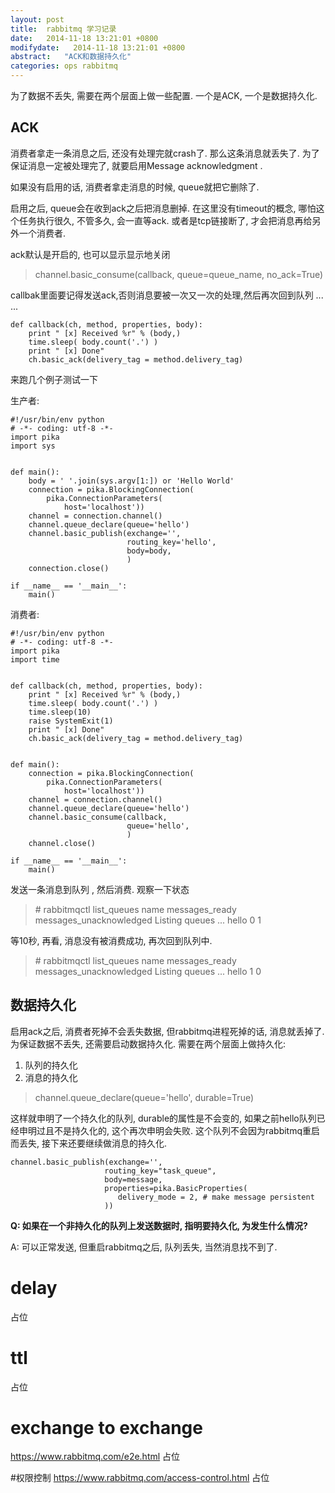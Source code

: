 ```yaml
---
layout: post
title:  rabbitmq 学习记录
date:   2014-11-18 13:21:01 +0800
modifydate:   2014-11-18 13:21:01 +0800
abstract:   "ACK和数据持久化"
categories: ops rabbitmq
---
```

为了数据不丢失, 需要在两个层面上做一些配置. 一个是ACK, 一个是数据持久化.

## ACK

消费者拿走一条消息之后, 还没有处理完就crash了. 那么这条消息就丢失了. 为了保证消息一定被处理完了, 就要启用Message acknowledgment .

如果没有启用的话, 消费者拿走消息的时候, queue就把它删除了.

启用之后, queue会在收到ack之后把消息删掉. 在这里没有timeout的概念, 哪怕这个任务执行很久, 不管多久, 会一直等ack. 或者是tcp链接断了, 才会把消息再给另外一个消费者.

ack默认是开启的, 也可以显示显示地关闭
> channel.basic_consume(callback, queue=queue_name, no_ack=True) 


callbak里面要记得发送ack,否则消息要被一次又一次的处理,然后再次回到队列 ... ...

    def callback(ch, method, properties, body):
        print " [x] Received %r" % (body,)
        time.sleep( body.count('.') )
        print " [x] Done"
        ch.basic_ack(delivery_tag = method.delivery_tag)

来跑几个例子测试一下

生产者:

    #!/usr/bin/env python
    # -*- coding: utf-8 -*-
    import pika
    import sys


    def main():
        body = ' '.join(sys.argv[1:]) or 'Hello World'
        connection = pika.BlockingConnection(
            pika.ConnectionParameters(
                host='localhost'))
        channel = connection.channel()
        channel.queue_declare(queue='hello')
        channel.basic_publish(exchange='',
                              routing_key='hello',
                              body=body,
                              )
        connection.close()

    if __name__ == '__main__':
        main()


消费者:

    #!/usr/bin/env python
    # -*- coding: utf-8 -*-
    import pika
    import time


    def callback(ch, method, properties, body):
        print " [x] Received %r" % (body,)
        time.sleep( body.count('.') )
        time.sleep(10)
        raise SystemExit(1)
        print " [x] Done"
        ch.basic_ack(delivery_tag = method.delivery_tag)


    def main():
        connection = pika.BlockingConnection(
            pika.ConnectionParameters(
                host='localhost'))
        channel = connection.channel()
        channel.queue_declare(queue='hello')
        channel.basic_consume(callback,
                              queue='hello',
                              )
        channel.close()

    if __name__ == '__main__':
        main()

发送一条消息到队列 , 然后消费. 观察一下状态 

> \# rabbitmqctl list_queues name messages_ready messages_unacknowledged
> Listing queues ...
> hello	0	1

等10秒, 再看, 消息没有被消费成功, 再次回到队列中.

> \# rabbitmqctl list_queues name messages_ready messages_unacknowledged
> Listing queues ...
> hello	1	0

## 数据持久化
启用ack之后, 消费者死掉不会丢失数据, 但rabbitmq进程死掉的话, 消息就丢掉了. 为保证数据不丢失, 还需要启动数据持久化.
需要在两个层面上做持久化:
1. 队列的持久化
2. 消息的持久化

> channel.queue_declare(queue='hello', durable=True)
  
这样就申明了一个持久化的队列, durable的属性是不会变的, 如果之前hello队列已经申明过且不是持久化的, 这个再次申明会失败.
这个队列不会因为rabbitmq重启而丢失, 接下来还要继续做消息的持久化.

    channel.basic_publish(exchange='',
                         routing_key="task_queue",
                         body=message,
                         properties=pika.BasicProperties(
                            delivery_mode = 2, # make message persistent
                         ))

**Q: 如果在一个非持久化的队列上发送数据时, 指明要持久化, 为发生什么情况?**

A:  可以正常发送, 但重启rabbitmq之后, 队列丢失, 当然消息找不到了.

# delay
占位

# ttl
占位

# exchange to exchange
https://www.rabbitmq.com/e2e.html
占位


#权限控制
https://www.rabbitmq.com/access-control.html
占位
